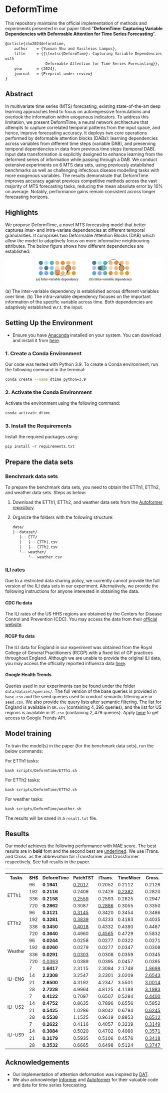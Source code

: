 # DeformTime

This repository maintains the official implementation of methods and experiments presented in our paper titled "<strong>DeformTime: Capturing Variable Dependencies with Deformable Attention for Time Series Forecasting</strong>".
<!-- [DEFORMTIME: Capturing Variable Dependencies with Deformable Attention for Time Series Forecasting](https://arxiv.org/abs/2030.12345).  -->

<!-- [[project]](https://claudiashu.github.io/publications/2024-arXiv-deformtime/) [[paper]](http) -->

<!-- ## Reference -->

<!-- To cite our paper please use:-->

```
@article{shu2024deformtime,
    author    = {Yuxuan Shu and Vasileios Lampos},
    title     = {{\textsc{DeformTime}: Capturing Variable Dependencies with
                  Deformable Attention for Time Series Forecasting}},
    year      = {2024},
    journal   = {Preprint under review}
}
```

## Abstract

<link rel="stylesheet" href="style.css">
<!-- <img src=img/figure1.png> -->

In multivariate time series (MTS) forecasting, existing state-of-the-art deep learning approaches tend to focus on autoregressive formulations and overlook the information within exogenous indicators. To address this limitation, we present <span class="small-caps">DeformTime</span>, a neural network architecture that attempts to capture correlated temporal patterns from the input space, and hence, improve forecasting accuracy. It deploys two core operations performed by deformable attention blocks (DABs): learning dependencies across variables from different time steps (variable DAB), and preserving temporal dependencies in data from previous time steps (temporal DAB). Input data transformation is explicitly designed to enhance learning from the deformed series of information while passing through a DAB. We conduct extensive experiments on 6 MTS data sets, using previously established benchmarks as well as challenging infectious disease modelling tasks with more exogenous variables. The results demonstrate that <span class="small-caps">DeformTime</span> improves accuracy against previous competitive methods across the vast majority of MTS forecasting tasks, reducing the mean absolute error by 10\% on average. Notably, performance gains remain consistent across longer forecasting horizons.

## Highlights

We propose <span class="small-caps">DeformTime</span>, a novel MTS forecasting model that better captures inter- and intra-variate dependencies at different temporal granularities. It comprises two Deformable Attention Blocks (DAB) which allow the model to adaptively focus on more informative neighbouring attributes. The below figure shows how different dependencies are established:

<img src=img/dependency.png>

(a) The inter-variable dependency is established across different variables over time. (b) The intra-variable dependency focuses on the important information of the specific variable across time. Both dependencies are adaptively established w.r.t. the input.


## Setting Up the Environment

- Ensure you have [Anaconda](https://www.anaconda.com/products/distribution) installed on your system. You can download and install it from [here](https://www.anaconda.com/products/distribution#download-section).

### 1. Create a Conda Environment

<!-- Maybe have a small paragragh on what environment and device the code and requirements have been tested on -->
Our code was tested with Python 3.9. To create a Conda environment, run the following command in the terminal:

```sh
conda create --name dtime python=3.9
```

### 2. Activate the Conda Environment

Activate the environment using the following command:

```sh
conda activate dtime
```

### 3. Install the Requirements

Install the required packages using:

```setup
pip install -r requirements.txt
```

## Prepare the data sets

### Benchmark data sets

To prepare the benchmark data sets, you need to obtain the ETTh1, ETTh2, and weather data sets. Steps as below:

1. Download the ETTh1, ETTh2, and weather data sets from the [Autoformer repository](https://github.com/thuml/Autoformer).
2. Organize the folders with the following structure:

    ```
    data/
    ├──dataset/
       ├── ETT/
       │   ├── ETTh1.csv
       │   ├── ETTh2.csv
       └── weather/
           └── weather.csv
    ```

### ILI rates

Due to a restricted data sharing policy, we currently cannot provide the full version of the ILI data sets in our experiment. Alternatively, we provide the following instructions for anyone interested in obtaining the data.

#### CDC flu data

The ILI rates of the US HHS regions are obtained by the Centers for Disease Control and Prevention (CDC). You may access the data from their [official website](https://gis.cdc.gov/grasp/fluview/fluportaldashboard.html).

#### RCGP flu data

The ILI data for England in our experiment was obtained from the Royal College of General Practitioners (RCGP) with a fixed list of GP practices throughout England. Although we are unable to provide the original ILI data, you may access the officially reported influenza data [here](https://www.gov.uk/government/collections/weekly-national-flu-reports).

#### Google Health Trends

Queries used in our experiments can be found under the folder `data/dataset/queries/`. The full version of the base queries is provided in `base.csv` and the seed queries used to conduct semantic filtering are in `seed.csv`. We also provide the query lists after semantic filtering. The list for England is available in `UK.csv` (containing $4{,}396$ queries), and the list for US regions is available in `US.csv` (containing $2{,}479$ queries). Apply [here](https://support.google.com/trends/contact/trends_api) to get access to Google Trends API.


## Model training

To train the model(s) in the paper (for the benchmark data sets), run the below commands:

For ETTh1 tasks:
```ETTh1
bash scripts/DeformTime/ETTh1.sh
```

For ETTh2 tasks:
```ETTh2
bash scripts/DeformTime/ETTh2.sh
```

For weather tasks:
```weather
bash scripts/DeformTime/weather.sh
```

The results will be saved in a `result.txt` file.


## Results

Our model achieves the following performance with MAE score. The best results are in **bold** font and the second best are <ins>underlined</ins>. We use iTrans. and Cross. as the abbreviation for iTransformer and Crossformer respectively. See full results in the paper.
<!-- (We use $\epsilon~\\%$ to denote the SMAPE score. See more details in the paper.) -->

<!DOCTYPE html>
<html lang="en">

<body>

<table>
<hr>
  <tr>
    <th>Tasks</th>
    <th>$H$</th>
    <th class="small-caps">DeformTime</th>
    <th>PatchTST</th>
    <th>iTrans.</th>
    <th>TimeMixer</th>
    <th>Cross.</th>
    <th>LightTS</th>
    <th>DLinear</th>

  </tr>

  <tr>
    <td rowspan="4">ETTh1</td>
    <td>96</td>
    <td><b>0.1941</b></td>
    <td><ins>0.2017</ins></td>
    <td>0.2052</td>
    <td>0.2112</td>
    <td>0.2126</td>
    <td>0.2215</td>
    <td>0.2599</td>
  </tr>
  <tr>
    <td>192</td>
    <td><b>0.2116</b></td>
    <td>0.2409</td>
    <td>0.2429</td>
    <td><ins>0.2382</ins></td>
    <td>0.2820</td>
    <td>0.2636</td>
    <td>0.3798</td>

  </tr>
  <tr>
    <td>336</td>
    <td><b>0.2158</b></td>
    <td><ins>0.2559</ins></td>
    <td>0.2593</td>
    <td>0.2625</td>
    <td>0.2947</td>
    <td>0.2807</td>
    <td>0.6328</td>

  </tr>
  <tr>
    <td>720</td>
    <td><b>0.2862</b></td>
    <td>0.3087</td>
    <td><ins>0.2886</ins></td>
    <td>0.3055</td>
    <td>0.3350</td>
    <td>0.5334</td>
    <td>0.7563</td>

  </tr>

  <tr>
    <td rowspan="4">ETTh2</td>
    <td>96</td>
    <td><b>0.3121</b></td>
    <td><ins>0.3145</ins></td>
    <td>0.3420</td>
    <td>0.3454</td>
    <td>0.3486</td>
    <td>0.3507</td>
    <td>0.3349</td>

  </tr>
  <tr>
    <td>192</td>
    <td><b>0.3281</b></td>
    <td><ins>0.3839</ins></td>
    <td>0.4233</td>
    <td>0.4183</td>
    <td>0.4035</td>
    <td>0.4022</td>
    <td>0.4084</td>

  </tr>
  <tr>
    <td>336</td>
    <td><b>0.3450</b></td>
    <td><ins>0.4018</ins></td>
    <td>0.4332</td>
    <td>0.4380</td>
    <td>0.4487</td>
    <td>0.4425</td>
    <td>0.4710</td>

  </tr>
  <tr>
    <td>720</td>
    <td><b>0.3640</b></td>
    <td>0.4960</td>
    <td><ins>0.4565</ins></td>
    <td>0.4729</td>
    <td>0.5832</td>
    <td>0.6252</td>
    <td>0.7981</td>

  </tr>

  <tr>
    <td rowspan="4">Weather</td>
    <td>96</td>
    <td><b>0.0244</b></td>
    <td>0.0258</td>
    <td>0.0277</td>
    <td>0.0322</td>
    <td>0.0271</td>
    <td>0.0293</td>
    <td><ins>0.0251</ins></td>

  </tr>
  <tr>
    <td>192</td>
    <td><b>0.0260</b></td>
    <td>0.0279</td>
    <td>0.0277</td>
    <td>0.0347</td>
    <td>0.0308</td>
    <td>0.0319</td>
    <td><ins>0.0270</ins></td>

  </tr>
  <tr>
    <td>336</td>
    <td><b>0.0291</b></td>
    <td><ins>0.0303</ins></td>
    <td>0.0308</td>
    <td>0.0359</td>
    <td>0.0345</td>
    <td>0.0317</td>
    <td>0.0305</td>

  </tr>
  <tr>
    <td>720</td>
    <td><ins>0.0363</ins></td>
    <td>0.0389</td>
    <td>0.0395</td>
    <td>0.0457</td>
    <td>0.0395</td>
    <td>0.0386</td>
    <td><b>0.0352</b></td>

  </tr>

  <tr>
    <td rowspan="4">ILI-ENG</td>
    <td>7</td>
    <td><b>1.6417</b></td>
    <td>2.3115</td>
    <td>2.3084</td>
    <td>2.1748</td>
    <td><ins>1.8698</ins></td>
    <td>2.2397</td>
    <td>2.8214</td>

  </tr>
  <tr>
    <td>14</td>
    <td><b>2.2308</b></td>
    <td>3.2547</td>
    <td>3.2301</td>
    <td>3.0209</td>
    <td><ins>2.6543</ins></td>
    <td>2.6879</td>
    <td>3.7922</td>

  </tr>
  <tr>
    <td>21</td>
    <td><b>2.6500</b></td>
    <td>4.3192</td>
    <td>4.2347</td>
    <td>3.5501</td>
    <td><ins>3.0014</ins></td>
    <td>3.3616</td>
    <td>4.4739</td>

  </tr>
  <tr>
    <td>28</td>
    <td><b>2.7228</b></td>
    <td>4.9964</td>
    <td>4.8125</td>
    <td>4.1188</td>
    <td><ins>3.1983</ins></td>
    <td>3.4132</td>
    <td>5.0347</td>

  </tr>

  <tr>
    <td rowspan="4">ILI-US2</td>
    <td>7</td>
    <td><b>0.4122</b></td>
    <td>0.7097</td>
    <td>0.6507</td>
    <td>0.5284</td>
    <td><ins>0.4400</ins></td>
    <td>0.4632</td>
    <td>0.7355</td>

  </tr>
  <tr>
    <td>14</td>
    <td><b>0.4752</b></td>
    <td>0.8635</td>
    <td>0.7896</td>
    <td>0.6556</td>
    <td>0.5852</td>
    <td><ins>0.5827</ins></td>
    <td>0.8435</td>

  </tr>
  <tr>
    <td>21</td>
    <td><b>0.5425</b></td>
    <td>1.0286</td>
    <td>0.8042</td>
    <td>0.6794</td>
    <td><ins>0.6245</ins></td>
    <td>0.6683</td>
    <td>0.9124</td>

  </tr>
  <tr>
    <td>28</td>
    <td><b>0.5538</b></td>
    <td>1.1525</td>
    <td>0.9619</td>
    <td>0.8853</td>
    <td><ins>0.6512</ins></td>
    <td>0.7175</td>
    <td>0.9805</td>

  </tr>

  <tr>
    <td rowspan="4">ILI-US9</td>
    <td>7</td>
    <td><b>0.2622</b></td>
    <td>0.4116</td>
    <td>0.4057</td>
    <td>0.3239</td>
    <td><ins>0.3149</ins></td>
    <td>0.3185</td>
    <td>0.4675</td>

  </tr>
  <tr>
    <td>14</td>
    <td><b>0.3084</b></td>
    <td>0.5020</td>
    <td>0.4702</td>
    <td>0.4060</td>
    <td><ins>0.3571</ins></td>
    <td>0.3791</td>
    <td>0.5467</td>

  </tr>
  <tr>
    <td>21</td>
    <td><b>0.3179</b></td>
    <td>0.5935</td>
    <td>0.5106</td>
    <td>0.4576</td>
    <td><ins>0.3418</ins></td>
    <td>0.4754</td>
    <td>0.6001</td>

  </tr>
  <tr>
    <td>28</td>
    <td><b>0.3532</b></td>
    <td>0.6665</td>
    <td>0.6498</td>
    <td>0.5124</td>
    <td><ins>0.3747</ins></td>
    <td>0.4769</td>
    <td>0.6564</td>

  </tr>

</table>
</table>

</body>
</html>

## Acknowledgements

- Our implementation of attention deformation was inspired by [DAT](https://github.com/LeapLabTHU/DAT).
- We also acknowledge [Informer](https://github.com/zhouhaoyi/Informer2020) and [Autoformer](https://github.com/thuml/Autoformer) for their valuable code and data for time series forecasting.

